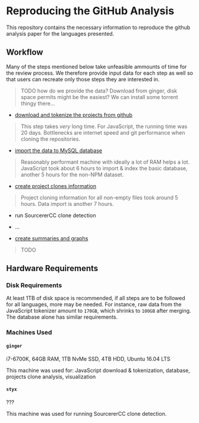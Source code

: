 # Reproducing the GitHub Analysis 

This repository contains the necessary information to reproduce the github analysis paper for the languages presented. 

## Workflow

Many of the steps mentioned below take unfeasible ammounts of time for the review process. We therefore provide input data for each step as well so that users can recreate only those steps they are interested in.

> TODO how do we provide the data? Download from ginger, disk space permits might be the easiest? We can install some torrent thingy there...

- [download and tokenize the projects from github](docs/data_acquisition.md)

> This step takes *very* long time. For JavaScript, the running time was 20 days. Bottlenecks are internet speed and git performance when cloning the repositories.

- [import the data to MySQL database](docs/mysql_import.md)

> Reasonably performant machine with ideally a lot of RAM helps a lot. JavaScript took about 6 hours to import & index the basic database, another 5 hours for the non-NPM dataset. 

- [create project clones information](docs/project_clones.md)

> Project cloning information for all non-empty files took around 5 hours. Data import is another 7 hours.


- run SourcererCC clone detection

- ...


- [create summaries and graphs](docs/visualization.md)

> TODO

## Hardware Requirements

### Disk Requirements

At least 1TB of disk space is recommended, if all steps are to be followed for all languages, more may be needed. For instance, raw data from the JavaScript tokenizer amount to `170GB`, which shrinks to  `100GB` after merging. The database alone has similar requirements. 

### Machines Used

#### `ginger`

i7-6700K, 64GB RAM, 1TB NvMe SSD, 4TB HDD, Ubuntu 16.04 LTS

This machine was used for: JavaScript download & tokenization, database, projects clone analysis, visualization

#### `styx`

???

This machine was used for running SourcererCC clone detection.










